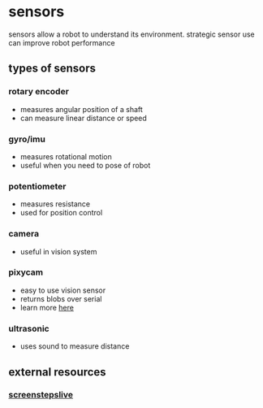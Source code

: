 # sensors

sensors allow a robot to understand its environment. strategic sensor use can improve robot performance

## types of sensors

### rotary encoder

* measures angular position of a shaft
* can measure linear distance or speed

### gyro/imu

* measures rotational motion
* useful when you need to pose of robot

### potentiometer

* measures resistance
* used for position control 

### camera

* useful in vision system

### pixycam

* easy to use vision sensor
* returns blobs over serial
* learn more [here](http://charmedlabs.com/default/pixy-cmucam5/)

### ultrasonic

* uses sound to measure distance

## external resources

### [screenstepslive](http://wpilib.screenstepslive.com/s/4485/m/13809/l/599710-wpilib-sensor-overview)